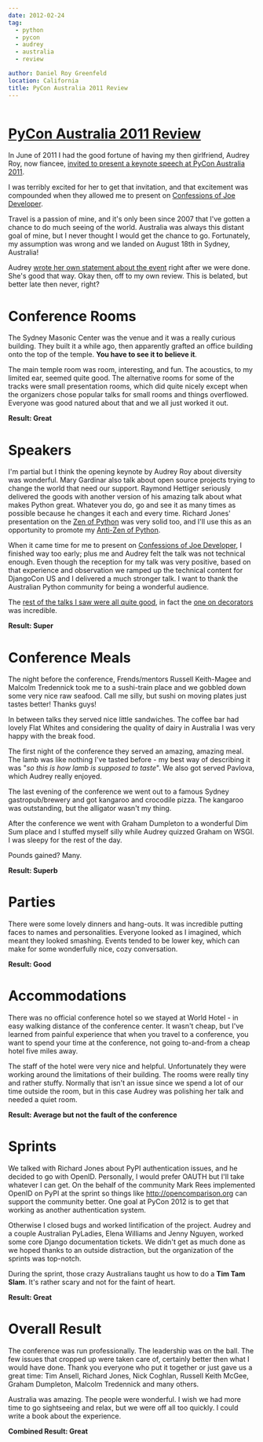 ```yaml
---
date: 2012-02-24
tag:
  - python
  - pycon
  - audrey
  - australia
  - review

author: Daniel Roy Greenfeld
location: California
title: PyCon Australia 2011 Review
---
```


<div class="twelve wide column">
  <h1 class="ui block header">
    <div class="content">
      <a href="/pycon-australia-2011-review "
        >PyCon Australia 2011 Review</a
      >
    </div>
  </h1>
  <p>
    In June of 2011 I had the good fortune of having my then girlfriend, Audrey
    Roy, now fiancee,
    <a
      href="https://pydanny.blogspot.com/2011/06/im-going-to-pycon-australia "
      target="_blank"
      >invited to present a keynote speech at PyCon Australia 2011</a
    >.
  </p>
  <p>
    I was terribly excited for her to get that invitation, and that excitement
    was compounded when they allowed me to present on
    <a
      href="http://www.slideshare.net/pydanny/confessions-of-a-joe-developer%60:"
      target="_blank"
      >Confessions of Joe Developer</a
    >.
  </p>
  <p>
    Travel is a passion of mine, and it's only been since 2007 that I've gotten
    a chance to do much seeing of the world. Australia was always this distant
    goal of mine, but I never thought I would get the chance to go. Fortunately,
    my assumption was wrong and we landed on August 18th in Sydney, Australia!
  </p>
  <p>
    Audrey
    <a href="http://audreyr.posterous.com/thank-you-pycon-au" target="_blank"
      >wrote her own statement about the event</a
    >
    right after we were done. She's good that way. Okay then, off to my own
    review. This is belated, but better late then never, right?
  </p>
  <h1 id="conference-rooms">Conference Rooms</h1>
  <p>
    The Sydney Masonic Center was the venue and it was a really curious
    building. They built it a while ago, then apparently grafted an office
    building onto the top of the temple.
    <strong>You have to see it to believe it</strong>.
  </p>
  <p>
    The main temple room was room, interesting, and fun. The acoustics, to my
    limited ear, seemed quite good. The alternative rooms for some of the tracks
    were small presentation rooms, which did quite nicely except when the
    organizers chose popular talks for small rooms and things overflowed.
    Everyone was good natured about that and we all just worked it out.
  </p>
  <p><strong>Result: Great</strong></p>
  <h1 id="speakers">Speakers</h1>
  <p>
    I'm partial but I think the opening keynote by Audrey Roy about diversity
    was wonderful. Mary Gardinar also talk about open source projects trying to
    change the world that need our support. Raymond Hettiger seriously delivered
    the goods with another version of his amazing talk about what makes Python
    great. Whatever you do, go and see it as many times as possible because he
    changes it each and every time. Richard Jones' presentation on the
    <a
      href="https://pydanny-event-notes.readthedocs.org/en/latest/PyconAU2011/zen_of_python "
      target="_blank"
      >Zen of Python</a
    >
    was very solid too, and I'll use this as an opportunity to promote my
    <a href="http://pypi.python.org/pypi/that" target="_blank"
      >Anti-Zen of Python</a
    >.
  </p>
  <p>
    When it came time for me to present on
    <a
      href="http://www.slideshare.net/pydanny/confessions-of-a-joe-developer%60:"
      target="_blank"
      >Confessions of Joe Developer</a
    >, I finished way too early; plus me and Audrey felt the talk was not
    technical enough. Even though the reception for my talk was very positive,
    based on that experience and observation we ramped up the technical content
    for DjangoCon US and I delivered a much stronger talk. I want to thank the
    Australian Python community for being a wonderful audience.
  </p>
  <p>
    The
    <a
      href="https://pydanny-event-notes.readthedocs.org/en/latest/PyconAU2011/index "
      target="_blank"
      >rest of the talks I saw were all quite good</a
    >, in fact the
    <a
      href="https://pydanny-event-notes.readthedocs.org/en/latest/PyconAU2011/decorators "
      target="_blank"
      >one on decorators</a
    >
    was incredible.
  </p>
  <p><strong>Result: Super</strong></p>
  <h1 id="conference-meals">Conference Meals</h1>
  <p>
    The night before the conference, Frends/mentors Russell Keith-Magee and
    Malcolm Tredennick took me to a sushi-train place and we gobbled down some
    very nice raw seafood. Call me silly, but sushi on moving plates just tastes
    better! Thanks guys!
  </p>
  <p>
    In between talks they served nice little sandwiches. The coffee bar had
    lovely Flat Whites and considering the quality of dairy in Australia I was
    very happy with the break food.
  </p>
  <p>
    The first night of the conference they served an amazing, amazing meal. The
    lamb was like nothing I've tasted before - my best way of describing it was
    "<em>so this is how lamb is supposed to taste</em>". We also got served
    Pavlova, which Audrey really enjoyed.
  </p>
  <p>
    The last evening of the conference we went out to a famous Sydney
    gastropub/brewery and got kangaroo and crocodile pizza. The kangaroo was
    outstanding, but the alligator wasn't my thing.
  </p>
  <p>
    After the conference we went with Graham Dumpleton to a wonderful Dim Sum
    place and I stuffed myself silly while Audrey quizzed Graham on WSGI. I was
    sleepy for the rest of the day.
  </p>
  <p>Pounds gained? Many.</p>
  <p><strong>Result: Superb</strong></p>
  <h1 id="parties">Parties</h1>
  <p>
    There were some lovely dinners and hang-outs. It was incredible putting
    faces to names and personalities. Everyone looked as I imagined, which meant
    they looked smashing. Events tended to be lower key, which can make for some
    wonderfully nice, cozy conversation.
  </p>
  <p><strong>Result: Good</strong></p>
  <h1 id="accommodations">Accommodations</h1>
  <p>
    There was no official conference hotel so we stayed at World Hotel - in easy
    walking distance of the conference center. It wasn't cheap, but I've learned
    from painful experience that when you travel to a conference, you want to
    spend your time at the conference, not going to-and-from a cheap hotel five
    miles away.
  </p>
  <p>
    The staff of the hotel were very nice and helpful. Unfortunately they were
    working around the limitations of their building. The rooms were really tiny
    and rather stuffy. Normally that isn't an issue since we spend a lot of our
    time outside the room, but in this case Audrey was polishing her talk and
    needed a quiet room.
  </p>
  <p><strong>Result: Average but not the fault of the conference</strong></p>
  <h1 id="sprints">Sprints</h1>
  <p>
    We talked with Richard Jones about PyPI authentication issues, and he
    decided to go with OpenID. Personally, I would prefer OAUTH but I'll take
    whatever I can get. On the behalf of the community Mark Rees implemented
    OpenID on PyPI at the sprint so things like
    <a href="http://opencomparison.org" target="_blank"
      >http://opencomparison.org</a
    >
    can support the community better. One goal at PyCon 2012 is to get that
    working as another authentication system.
  </p>
  <p>
    Otherwise I closed bugs and worked lintification of the project. Audrey and
    a couple Australian PyLadies, Elena Williams and Jenny Nguyen, worked some
    core Django documentation tickets. We didn't get as much done as we hoped
    thanks to an outside distraction, but the organization of the sprints was
    top-notch.
  </p>
  <p>
    During the sprint, those crazy Australians taught us how to do a
    <strong>Tim Tam Slam</strong>. It's rather scary and not for the faint of
    heart.
  </p>
  <p><strong>Result: Great</strong></p>
  <h1 id="overall-result">Overall Result</h1>
  <p>
    The conference was run professionally. The leadership was on the ball. The
    few issues that cropped up were taken care of, certainly better then what I
    would have done. Thank you everyone who put it together or just gave us a
    great time: Tim Ansell, Richard Jones, Nick Coghlan, Russell Keith McGee,
    Graham Dumpleton, Malcolm Tredennick and many others.
  </p>
  <p>
    Australia was amazing. The people were wonderful. I wish we had more time to
    go sightseeing and relax, but we were off all too quickly. I could write a
    book about the experience.
  </p>
  <p><strong>Combined Result: Great</strong></p>
     
</div>
